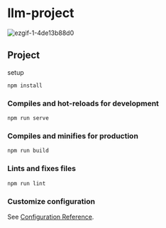 # llm-project

![ezgif-1-4de13b88d0](https://github.com/user-attachments/assets/47f47965-8f1a-40fb-9b3d-403ac98eeb43)

## Project

 setup
```
npm install
```

### Compiles and hot-reloads for development
```
npm run serve
```

### Compiles and minifies for production
```
npm run build
```

### Lints and fixes files
```
npm run lint
```

### Customize configuration
See [Configuration Reference](https://cli.vuejs.org/config/).

